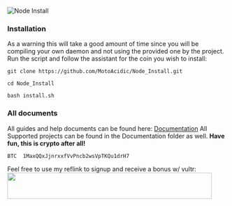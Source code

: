 
![Node Install](https://github.com/MotoAcidic/Node_Install/blob/master/Graphics/NodeInstall.png)
### Installation
As a warning this will take a good amount of time since you will be compiling your own daemon and not using the provided one by the project.
Run the script and follow the assistant for the coin you wish to install:

```
git clone https://github.com/MotoAcidic/Node_Install.git
```

```
cd Node_Install
```

```
bash install.sh
```

### All documents
All guides and help documents can be found here: [Documentation](https://github.com/MotoAcidic/Node_Install/tree/master/Docs)
All Supported projects can be found in the Documentation folder as well.
**Have fun, this is crypto after all!**

```
BTC  1MaxQQxJjnrxxfVvPncb2wsVpTKQu1drH7
```

Feel free to use my reflink to signup and receive a bonus w/ vultr:
<a href="https://www.vultr.com/?ref=6903922"><img src="https://www.vultr.com/media/banner_2.png" width="468" height="60"></a>
